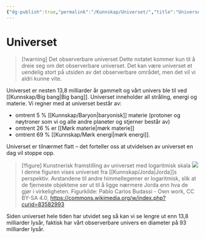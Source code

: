 ```yaml
---
{"dg-publish":true,"permalink":"/Kunnskap/Universet/","title":"Universet","tags":["fysikk","naturfag"]}
---
```



# Universet
>[!warning] Det observerbare universet
>Dette notatet kommer kun til å dreie seg om det observerbare universet. Det kan være universet et uendelig stort på utsiden av det observerbare området, men det vil vi aldri kunne vite.

Universet er nesten 13,8 milliarder år gammelt og vårt univers ble til ved [[Kunnskap/Big bang\|Big bang]]. Universet inneholder all stråling, energi og materie. Vi regner med at universet består av:
- omtrent 5 % [[Kunnskap/Baryon\|baryonisk]] materie (protoner og nøytroner som vi og alle andre planeter og stjerner består av)
- omtrent 26 % er [[Mørk materie\|mørk materie]]
- omtrent 69 % [[Kunnskap/Mørk energi\|mørk energi]]. 

Universet er tilnærmet flatt – det forteller oss at utvidelsen av universet en dag vil stoppe opp.

>[!figure] Kunstnerisk framstilling av universet med logaritmisk skala
>![](https://upload.wikimedia.org/wikipedia/commons/thumb/e/e5/Extended_universe_logarithmic_illustration_%28English_annotated%29.png/1920px-Extended_universe_logarithmic_illustration_%28English_annotated%29.png)
>I denne figuren vises universet fra [[Kunnskap/Jorda\|Jorda]]s perspektiv. Avstandene til andre himmellegemer er logaritmisk, slik at de fjerneste objektene ser ut til å ligge nærmere Jorda enn hva de gjør i virkeligheten.
> Figurkilde: Pablo Carlos Budassi - Own work, CC BY-SA 4.0, <https://commons.wikimedia.org/w/index.php?curid=83582993>

Siden universet hele tiden har utvidet seg så kan vi se lengre ut enn 13,8 milliarder lysår, faktisk har vårt observerbare univers en diameter på 93 milliarder lysår.
